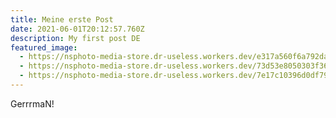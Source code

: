 ```yaml
---
title: Meine erste Post
date: 2021-06-01T20:12:57.760Z
description: My first post DE
featured_image:
  - https://nsphoto-media-store.dr-useless.workers.dev/e317a560f6a792da11c8111b01a97afa8ee3944f5b8278838e19cf9eb063f715:image/jpeg
  - https://nsphoto-media-store.dr-useless.workers.dev/73d53e8050303f363e72df8af65c7023018563a5a58cba6eb28590eb8385398a:image/webp
  - https://nsphoto-media-store.dr-useless.workers.dev/7e17c10396d0df79bad638e5b1731f2f3ebf6f9fa9c0f747a7f79684889c7068:image/avif
---
```

GerrrmaN!